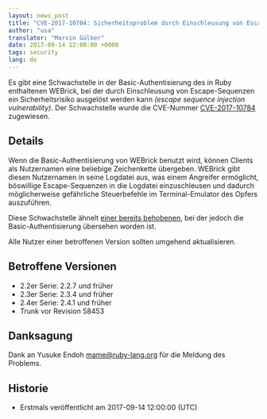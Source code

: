 ```yaml
---
layout: news_post
title: "CVE-2017-10784: Sicherheitsproblem durch Einschleusung von Escape-Sequenzen in der Basic-Authenisierung von WEBrick"
author: "usa"
translator: "Marvin Gülker"
date: 2017-09-14 12:00:00 +0000
tags: security
lang: de
---
```


Es gibt eine Schwachstelle in der Basic-Authentisierung des in Ruby
enthaltenen WEBrick, bei der durch Einschleusung von Escape-Sequenzen
ein Sicherheitsrisiko ausgelöst werden kann _(escape sequence
injection vulnerability)_. Der Schwachstelle wurde die CVE-Nummer
[CVE-2017-10784](http://cve.mitre.org/cgi-bin/cvename.cgi?name=CVE-2017-10784)
zugewiesen.

## Details

Wenn die Basic-Authentisierung von WEBrick benutzt wird, können
Clients als Nutzernamen eine beliebige Zeichenkette übergeben. WEBrick
gibt diesen Nutzernamen in seine Logdatei aus, was einem Angreifer
ermöglicht, böswillige Escape-Sequenzen in die Logdatei einzuschleusen
und dadurch möglicherweise gefährliche Steuerbefehle im
Terminal-Emulator des Opfers auszuführen.

Diese Schwachstelle ähnelt [einer bereits
behobenen](/de/news/2010/01/10/webrick-escape-sequence-injection/),
bei der jedoch die Basic-Authentisierung übersehen worden ist.

Alle Nutzer einer betroffenen Version sollten umgehend aktualisieren.

## Betroffene Versionen

* 2.2er Serie: 2.2.7 und früher
* 2.3er Serie: 2.3.4 und früher
* 2.4er Serie: 2.4.1 und früher
* Trunk vor Revision 58453

## Danksagung

Dank an Yusuke Endoh <mame@ruby-lang.org> für die Meldung des
Problems.

## Historie

* Erstmals veröffentlicht am 2017-09-14 12:00:00 (UTC)
